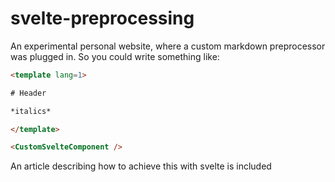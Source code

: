# svelte-preprocessing

An experimental personal website, where a custom markdown preprocessor was plugged in. So you could write something like:

```html
<template lang=1>

# Header

*italics*

</template>

<CustomSvelteComponent />
```

An article describing how to achieve this with svelte is included
